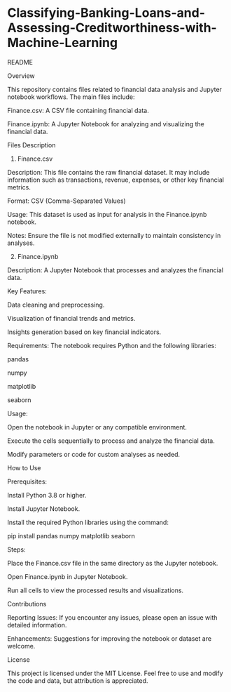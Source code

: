 # Classifying-Banking-Loans-and-Assessing-Creditworthiness-with-Machine-Learning
README

Overview

This repository contains files related to financial data analysis and Jupyter notebook workflows. The main files include:

Finance.csv: A CSV file containing financial data.

Finance.ipynb: A Jupyter Notebook for analyzing and visualizing the financial data.

Files Description

1. Finance.csv

Description: This file contains the raw financial dataset. It may include information such as transactions, revenue, expenses, or other key financial metrics.

Format: CSV (Comma-Separated Values)

Usage: This dataset is used as input for analysis in the Finance.ipynb notebook.

Notes: Ensure the file is not modified externally to maintain consistency in analyses.

2. Finance.ipynb

Description: A Jupyter Notebook that processes and analyzes the financial data.

Key Features:

Data cleaning and preprocessing.

Visualization of financial trends and metrics.

Insights generation based on key financial indicators.

Requirements: The notebook requires Python and the following libraries:

pandas

numpy

matplotlib

seaborn

Usage:

Open the notebook in Jupyter or any compatible environment.

Execute the cells sequentially to process and analyze the financial data.

Modify parameters or code for custom analyses as needed.

How to Use

Prerequisites:

Install Python 3.8 or higher.

Install Jupyter Notebook.

Install the required Python libraries using the command:

pip install pandas numpy matplotlib seaborn

Steps:

Place the Finance.csv file in the same directory as the Jupyter notebook.

Open Finance.ipynb in Jupyter Notebook.

Run all cells to view the processed results and visualizations.

Contributions

Reporting Issues: If you encounter any issues, please open an issue with detailed information.

Enhancements: Suggestions for improving the notebook or dataset are welcome.

License

This project is licensed under the MIT License. Feel free to use and modify the code and data, but attribution is appreciated.

